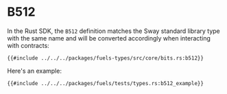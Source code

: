 # B512

In the Rust SDK, the `B512` definition matches the Sway standard library type with the same name and will be converted accordingly when interacting with contracts:

```rust,ignore
{{#include ../../../packages/fuels-types/src/core/bits.rs:b512}}
```

Here's an example:

```rust,ignore
{{#include ../../../packages/fuels/tests/types.rs:b512_example}}
```
